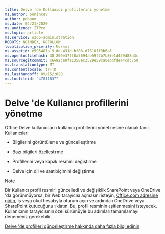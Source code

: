 ```yaml
---
title: Delve 'de Kullanıcı profillerini yönetme
ms.author: ponincev
author: pebaum
ms.date: 04/21/2020
ms.audience: ITPro
ms.topic: article
ms.service: o365-administration
ROBOTS: NOINDEX, NOFOLLOW
localization_priority: Normal
ms.assetid: e595481a-91de-431d-bf86-d7610ff3b6a7
ms.openlocfilehash: 38f209e37ff8a5694ae59f7b7b85e1d439d88a3c
ms.sourcegitcommit: c6692ce0fa1358ec3529e59ca0ecdfdea4cdc759
ms.translationtype: MT
ms.contentlocale: tr-TR
ms.lasthandoff: 09/15/2020
ms.locfileid: "47811837"
---
```

# <a name="manage-user-profiles-in-delve"></a>Delve 'de Kullanıcı profillerini yönetme

Office Delve kullanıcıların kullanıcı profillerini yönetmesine olanak tanır. Kullanıcılar:
  
- Bilgilerini görüntüleme ve güncelleştirme
    
- Bazı bilgileri özelleştirme
    
- Profillerini veya kapak resmini değiştirme
    
- Delve için dil ve saat biçimini değiştirme
    
> [!NOTE]
> Bir Kullanıcı profil resmini güncelledi ve değişiklik SharePoint veya OneDrive 'da görünmüyorsa, bir Web tarayıcısı açmasını isteyin, [Office.com adresine gidin](https://www.office.com), iş veya okul hesabıyla oturum açın ve ardından OneDrive veya SharePoint kutucuğunu tıklatın. Bu, profil resminin eşitlenmesini isteyecek. Kullanıcının tarayıcısının özel sürümüyle bu adımları tamamlamayı denemeniz gerekebilir. 
  
[Delve 'de profilleri güncelleştirme hakkında daha fazla bilgi edinin](https://go.microsoft.com/fwlink/?linkid=735070)
  

